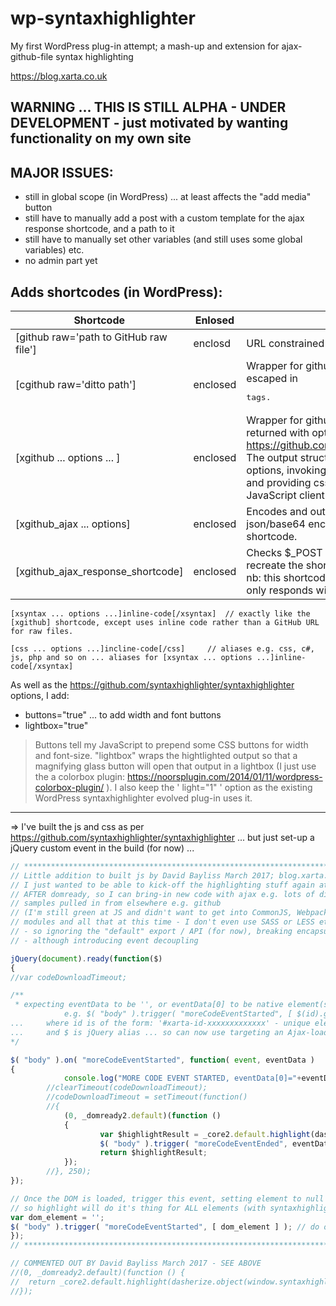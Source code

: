 # wp-syntaxhighlighter
My first WordPress plug-in attempt; a mash-up and extension for ajax-github-file syntax highlighting

https://blog.xarta.co.uk

## WARNING       ... THIS IS STILL ALPHA - UNDER DEVELOPMENT - just motivated by wanting functionality on my own site  

## MAJOR ISSUES: 

* still in global scope (in WordPress) ... at least affects the "add media" button  
* still have to manually add a post with a custom template for the ajax response shortcode, and a path to it   
* still have to manually set other variables (and still uses some global variables) etc.  
* no admin part yet    

## Adds shortcodes (in WordPress):

Shortcode | Enlosed | Description
----------| ------- | -----------
[github raw='path to GitHub raw file'] | enclosd | URL constrained in the plug-in
[cgithub raw='ditto path'] | enclosed | Wrapper for github shortcode ... returns raw file escaped in <pre> tags.
[xgithub ... options ... ] | enclosed | Wrapper for github shortcode, combining the file returned with options intended for https://github.com/syntaxhighlighter/syntaxhighlighter. The output structured according to my addtional options, invoking the lighbox shortcode if required, and providing css classes & id in preparation for JavaScript client-side processing.
[xgithub_ajax ... options] | enclosed | Encodes and outputs info to make an ajax request, json/base64 encoding [xgithub ... options ...] shortcode.
[xgithub_ajax_response_shortcode] | enclosed | Checks $_POST and decodes [xgithub ... options ...] to recreate the shortcode for processing, for a response. nb: this shortcode must run on a custom post type that only responds with WordPress **the_content**
                                            
					    
					    
    [xsyntax ... options ...]inline-code[/xsyntax]	// exactly like the [xgithub] shortcode, except uses inline code rather than a GitHub URL for raw files.
   
    [css ... options ...]incline-code[/css]		// aliases e.g. css, c#, js, php and so on ... aliases for [xsyntax ... options ...]inline-code[/xsyntax]
 
 </pre>
 
As well as the https://github.com/syntaxhighlighter/syntaxhighlighter options, I add:
* buttons="true" 	... to add width and font buttons
* lightbox="true" 	

> Buttons tell my JavaScript to prepend some CSS buttons for width and font-size.  "lightbox" wraps the hightlighted output so that a magnifying glass button will open that output in a lightbox  (I just use the a colorbox plugin: https://noorsplugin.com/2014/01/11/wordpress-colorbox-plugin/ ).  I also keep the ' light="1" ' option as the existing WordPress syntaxhighlighter evolved plug-in uses it.

---
 
 => I've built the js and css as per https://github.com/syntaxhighlighter/syntaxhighlighter
    	... but just set-up a jQuery custom event in the build (for now) ...    
   
```javascript 
// **********************************************************************************
// Little addition to built js by David Bayliss March 2017; blog.xarta.co.uk
// I just wanted to be able to kick-off the highlighting stuff again at any time
// AFTER domready, so I can bring-in new code with ajax e.g. lots of different code
// samples pulled in from elsewhere e.g. github
// (I'm still green at JS and didn't want to get into CommonJS, Webpack and importing
// modules and all that at this time - I don't even use SASS or LESS etc. yet!!!
// - so ignoring the "default" export / API (for now), breaking encapsulation/portability
// - although introducing event decoupling

jQuery(document).ready(function($) 
{
//var codeDownloadTimeout;

/**
 * expecting eventData to be '', or eventData[0] to be native element(s)
			e.g. $( "body" ).trigger( "moreCodeEventStarted", [ $(id).get() ] ); 
... 	where id is of the form: '#xarta-id-xxxxxxxxxxxxx' - unique element id
... 	and $ is jQuery alias ... so can now use targeting an Ajax-loaded-element!
*/

$( "body" ).on( "moreCodeEventStarted", function( event, eventData ) 
{
			console.log("MORE CODE EVENT STARTED, eventData[0]="+eventData[0]);
		//clearTimeout(codeDownloadTimeout);
		//codeDownloadTimeout = setTimeout(function() 
		//{
			(0, _domready2.default)(function () 
			{
					var $highlightResult = _core2.default.highlight(dasherize.object(window.syntaxhighlighterConfig || {}), eventData[0]);
					$( "body" ).trigger( "moreCodeEventEnded", eventData[0] );
					return $highlightResult;
			});
		//}, 250);
});

// Once the DOM is loaded, trigger this event, setting element to null
// so highlight will do it's thing for ALL elements (with syntaxhighlighter class)
var dom_element = '';
$( "body" ).trigger( "moreCodeEventStarted", [ dom_element ] ); // do on domready etc.  
});
// ***********************************************************************************

// COMMENTED OUT BY David Bayliss March 2017 - SEE ABOVE
//(0, _domready2.default)(function () {
//  return _core2.default.highlight(dasherize.object(window.syntaxhighlighterConfig || {}));
//});
```

